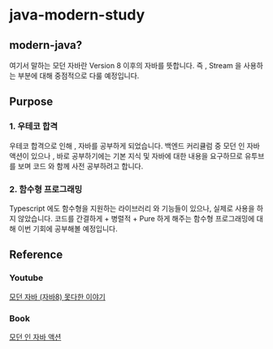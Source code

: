 # java-modern-study

## modern-java?

여기서 말하는 모던 자바란 Version 8 이후의 자바를 뜻합니다.
즉 , Stream 을 사용하는 부분에 대해 중점적으로 다룰 예정입니다.

## Purpose

### 1. 우테코 합격

우테코 합격으로 인해 , 자바를 공부하게 되었습니다.
백엔드 커리큘럼 중 모던 인 자바 액션이 있으나 , 
바로 공부하기에는 기본 지식 및 자바에 대한 내용을 요구하므로
유투브를 보며 코드 와 함께 사전 공부하려고 합니다.

### 2. 함수형 프로그래밍

Typescript 에도 함수형을 지원하는 라이브러리 와 기능들이 있으나,
실제로 사용을 하지 않았습니다.
코드를 간결하게 + 병렬적 + Pure 하게 해주는 함수형 프로그래밍에 대해
이번 기회에 공부해볼 예정입니다.

## Reference

### Youtube
[모던 자바 (자바8) 못다한 이야기](https://www.youtube.com/watch?v=mu9XfJofm8U)

### Book
[모던 인 자바 액션](https://m.yes24.com/Goods/Detail/77125987)
